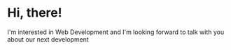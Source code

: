 # Hi, there!

<p>I'm interested in Web Development and I'm looking forward to talk with you about our next development</p>


